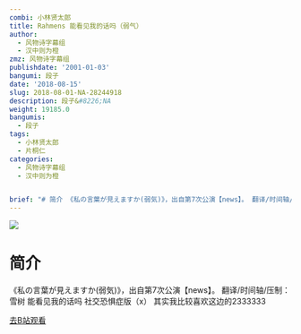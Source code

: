 ```yaml
---
combi: 小林贤太郎
title: Rahmens 能看见我的话吗（弱气）
author:
  - 风物诗字幕组
  - 汉中则为橙
zmz: 风物诗字幕组
publishdate: '2001-01-03'
bangumi: 段子
date: '2018-08-15'
slug: 2018-08-01-NA-28244918
description: 段子&#8226;NA
weight: 19185.0
bangumis:
  - 段子
tags:
  - 小林贤太郎
  - 片桐仁
categories:
  - 风物诗字幕组
  - 汉中则为橙


brief: "# 简介 《私の言葉が見えますか(弱気)》，出自第7次公演【news】。 翻译/时间轴/压制：雪树 能看见我的话吗 社交恐惧症版（x） 其实我比较喜欢这边的2333333"
---
```

![](https://i.imgur.com/MjLjTJS.jpg)
# 简介  
《私の言葉が見えますか(弱気)》，出自第7次公演【news】。
翻译/时间轴/压制：雪树
能看见我的话吗 社交恐惧症版（x）
其实我比较喜欢这边的2333333  

[去B站观看](https://www.bilibili.com/video/av28244918/)
 
